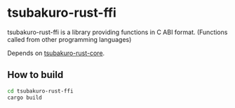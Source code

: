 # tsubakuro-rust-ffi

tsubakuro-rust-ffi is a library providing functions in C ABI format. (Functions called from other programming languages)

Depends on [tsubakuro-rust-core](../tsubakuro-rust-core).

## How to build

```bash
cd tsubakuro-rust-ffi
cargo build
```

